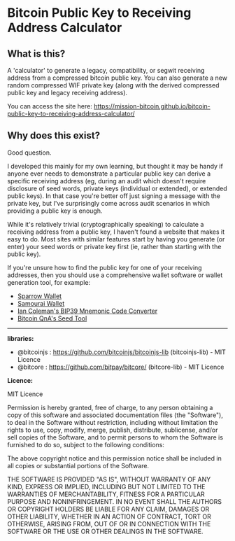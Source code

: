 # Bitcoin Public Key to Receiving Address Calculator

## What is this?
A 'calculator' to generate a legacy, compatibility, or segwit receiving address from a compressed bitcoin public key. You can also generate a new random compressed WIF private key (along with the derived compressed public key and legacy receiving address).

You can access the site here: https://mission-bitcoin.github.io/bitcoin-public-key-to-receiving-address-calculator/

## Why does this exist?
Good question. 

I developed this mainly for my own learning, but thought it may be handy if anyone ever needs to demonstrate a particular public key can derive a specific receiving address (eg, during an audit which doesn't require disclosure of seed words, private keys (individual or extended), or extended public keys). In that case you're better off just signing a message with the private key, but I've surprisingly come across audit scenarios in which providing a public key is enough.

While it's relatively trivial (cryptographically speaking) to calculate a receiving address from a public key, I haven't found a website that makes it easy to do. Most sites with similar features start by having you generate (or enter) your seed words or private key first (ie, rather than starting with the public key).

If you're unsure how to find the public key for one of your receiving addresses, then you should use a comprehensive wallet software or wallet generation tool, for example:
- <a href="https://sparrowwallet.com/">Sparrow Wallet</a>
- <a href="https://samouraiwallet.com/">Samourai Wallet</a>
- <a href="https://iancoleman.io/bip39/">Ian Coleman's BIP39 Mnemonic Code Converter</a>
- <a href="https://bitcoiner.guide/seed/">Bitcoin QnA's Seed Tool</a>

------------------------------------------------------------------------------------------------------------------

**libraries:**

- @bitcoinjs : https://github.com/bitcoinjs/bitcoinjs-lib (bitcoinjs-lib) - MIT Licence
- @bitcore : https://github.com/bitpay/bitcore/ (bitcore-lib) - MIT Licence

**Licence:**

MIT Licence

Permission is hereby granted, free of charge, to any person obtaining a copy of this software and associated documentation files (the "Software"), to deal in the Software without restriction, including without limitation the rights to use, copy, modify, merge, publish, distribute, sublicense, and/or sell copies of the Software, and to permit persons to whom the Software is furnished to do so, subject to the following conditions:

The above copyright notice and this permission notice shall be included in all copies or substantial portions of the Software.

THE SOFTWARE IS PROVIDED "AS IS", WITHOUT WARRANTY OF ANY KIND, EXPRESS OR IMPLIED, INCLUDING BUT NOT LIMITED TO THE WARRANTIES OF MERCHANTABILITY, FITNESS FOR A PARTICULAR PURPOSE AND NONINFRINGEMENT. IN NO EVENT SHALL THE AUTHORS OR COPYRIGHT HOLDERS BE LIABLE FOR ANY CLAIM, DAMAGES OR OTHER LIABILITY, WHETHER IN AN ACTION OF CONTRACT, TORT OR OTHERWISE, ARISING FROM, OUT OF OR IN CONNECTION WITH THE SOFTWARE OR THE USE OR OTHER DEALINGS IN THE SOFTWARE.
